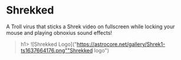 # Shrekked
A Troll virus that sticks a Shrek video on fullscreen while locking your mouse and playing obnoxius sound effects!

>h1> ![Shrekked Logo]("https://astrocore.net/gallery/Shrek1-ts1637664176.png""Shrekked logo")
